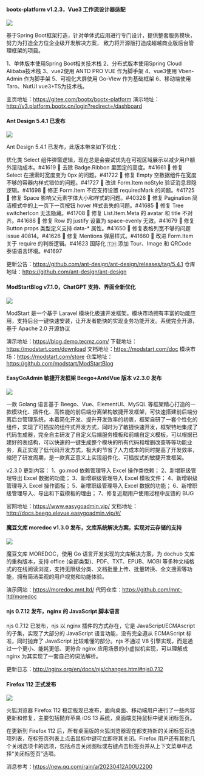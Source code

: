 #### bootx-platform v1.2.3，Vue3 工作流设计器适配

![](https://img.wendingding.vip/wx/2023041101.png)

基于Spring Boot框架打造，针对单体式应用进行专门设计，提供整套服务模块，努力为打造全方位企业级开发解决方案， 致力将开源版打造成超越商业版后台管理框架的项目。

1、单体版本使用Spring Boot相关技术栈
2、分布式版本使用Spring Cloud Alibaba技术栈
3、vue2使用 ANTD PRO VUE 作为脚手架
4、vue3使用 Vben-Admin 作为脚手架
5、可视化大屏使用 Go-VIew 作为基础框架
6、移动端使用 Taro、NutUI vue3+TS为技术栈。

主页地址：https://gitee.com/bootx/bootx-platform
演示地址：http://v3.platform.bootx.cn/login?redirect=/dashboard

#### Ant Design 5.4.1 已发布

![](https://img.wendingding.vip/wx/2023041102.png)

Ant Design 5.4.1 已发布，此版本带来如下优化：

优化类 Select 组件弹窗逻辑，现在总是会尝试优先在可视区域展示以减少用户额外滚动成本。#41619
💄 去除 Badge.Ribbon 里固定的高度。#41661 
🐞 修复 Select 在搜索时宽度变为 0px 的问题。#41722
🐞 修复 Empty 空数据组件在宽度不够的容器内样式错位的问题。#41727
🐞 改进 Form.Item noStyle 验证消息显隐逻辑。#41698
🐞 修正 Form.Item 不应支持设置 requiredMark 的问题。#41725
🐞 修复 Space 影响父元素字体大小和样式的问题。#40326
🐞 修复 Pagination 简洁模式中的上一页下一页按钮 hover 样式丢失的问题。#41685
🐞 修复 Tree switcherIcon 无法隐藏。#41708 
🐞 修复 List.Item.Meta 的 avatar 和 title 不对齐。#41688
🐞 修复 Row 的 justify 设置为 space-evenly 无效。#41679
🐞 修复 Button props 类型定义支持 data-* 属性。#41650
🐞 修复表格列宽不够的问题 issue 40814。#41626
🐞 修复 Mentions 弹层样式。#41660
🐞 改进 Form.Item 关于 require 的判断逻辑。#41623
国际化
🇹🇭 添加 Tour、Image 和 QRCode 泰语语言环境。#41697 

更新公告：https://github.com/ant-design/ant-design/releases/tag/5.4.1
仓库地址：https://github.com/ant-design/ant-design


#### ModStartBlog v7.1.0，ChatGPT 支持、界面全新优化

![](https://img.wendingding.vip/wx/2023041103.png)

ModStart 是一个基于 Laravel 模块化极速开发框架。模块市场拥有丰富的功能应用，支持后台一键快速安装，让开发者能快的实现业务功能开发。系统完全开源，基于 Apache 2.0 开源协议

演示地址：https://blog.demo.tecmz.com/
下载地址：https://modstart.com/download
文档地址：https://modstart.com/doc
模块市场：https://modstart.com/store
仓库地址：https://github.com/modstart/ModStartBlog

#### EasyGoAdmin 敏捷开发框架 Beego+AntdVue 版本 v2.3.0 发布

![](https://img.wendingding.vip/wx/2023040605.png)

一款 Golang 语言基于 Beego、Vue、ElementUI、MySQL 等框架精心打造的一款模块化、插件化、高性能的前后端分离架构敏捷开发框架，可快速搭建前后端分离后台管理系统，本着简化开发、提升开发效率的初衷，框架自研了一套个性化的组件，实现了可插拔的组件式开发方式，同时为了敏捷快速开发，框架特地集成了代码生成器，完全自主研发了自定义后端服务模板和前端自定义模板，可以根据已建好的表结构，可以快速的一键生成整个模块的所有代码和增删改查等等功能业务，真正实现了低代码开发方式，极大的节省了人力成本的同时提高了开发效率，缩短了研发周期，是一款真正意义上实现组件化、可插拔式的敏捷开发框架。

v2.3.0 更新内容：
1、go.mod 依赖管理导入 Excel 操作类依赖；
2、新增职级管理导出 Excel 数据的功能；
3、新增职级管理导入 Excel 模板文件；
4、新增职级管理导入 Excel 操作面板；
5、新增职级管理导入 Excel 数据的功能；
6、新增职级管理导入、导出和下载模板的理由；
7、修复近期用户使用过程中反馈的 BUG

官网地址：https://www.easygoadmin.vip/
文档地址：http://docs.beego.elevue.easygoadmin.vip/#/

#### 魔豆文库 moredoc v1.3.0 发布，文库系统解决方案，实现对云存储的支持

![](https://img.wendingding.vip/wx/2023041104.png)

魔豆文库 MOREDOC，使用 Go 语言开发实现的文库解决方案，为 dochub 文库的重构版本，支持 office (全部类型)、PDF、TXT、EPUB、MOBI 等多种文档格式的在线阅读浏览，支持无限级分类、文档批量上传、批量转换、全文搜索等功能，拥有简洁美观的用户视觉和功能体验。

演示网站：https://moredoc.mnt.ltd/
代码仓库：https://github.com/mnt-ltd/moredoc


#### njs 0.7.12 发布，nginx 的 JavaScript 脚本语言

njs 0.7.12 已发布，njs 以 nginx 插件的方式存在，它是 JavaScript/ECMAscript 的子集，实现了大部分的 JavaScript 语言功能，没有完全遵从 ECMAScript 标准，同时抛弃了 JavaScript 比较难懂的部分。njs 不通过 V8 引擎实现，而是通过一个更小、能耗更低、更符合 nginx 应用场景的小虚拟机实现，可以理解成 nginx 为其实现了一套自己的词法解析。

更新日志：http://nginx.org/en/docs/njs/changes.html#njs0.7.12

#### Firefox 112 正式发布

![](https://img.wendingding.vip/wx/2023041105.png)

火狐浏览器 Firefox 112 稳定版现已发布，面向桌面、移动端用户进行了一些内容更新和修复，主要包括抛弃苹果 iOS 13 系统，桌面端支持鼠标中键关闭标签页。

在更新到 Firefox 112 后，所有桌面版的火狐浏览器现在都支持新的关闭标签页选项列表，在标签页列表上点击鼠标中键可立即将其关闭。Firefox 用户还有其他几个关闭选项卡的选项，包括点击关闭图标或右键点击标签页并从上下文菜单中选择“关闭标签页”选项。

消息参考：https://new.qq.com/rain/a/20230412A00U2200
